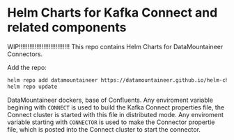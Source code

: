 # Helm Charts for Kafka Connect and related components

WIP!!!!!!!!!!!!!!!!!!!!!!!!!!!!!
This repo contains Helm Charts for DataMountaineer Connectors.

Add the repo:

```bash
helm repo add datamountaineer https://datamountaineer.github.io/helm-charts/
helm repo update
```

DataMountaineer dockers, base of Confluents. Any enviroment variable begining with ``CONNECT`` is used to build
the Kafka Connect properties file, the Connect cluster is started with this file in distributed mode. Any 
enviroment variable starting with ``CONNECTOR`` is used to make the Connector propertie file, which is posted into 
the Connect cluster to start the connector.